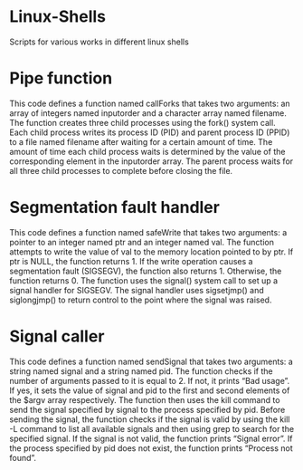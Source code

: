 # Linux-Shells
 Scripts for various works in different linux shells

# Pipe function
This code defines a function named callForks that takes two arguments: an array of integers named inputorder and a character array named filename. The function creates three child processes using the fork() system call. Each child process writes its process ID (PID) and parent process ID (PPID) to a file named filename after waiting for a certain amount of time. The amount of time each child process waits is determined by the value of the corresponding element in the inputorder array. The parent process waits for all three child processes to complete before closing the file.

# Segmentation fault handler
This code defines a function named safeWrite that takes two arguments: a pointer to an integer named ptr and an integer named val. The function attempts to write the value of val to the memory location pointed to by ptr. If ptr is NULL, the function returns 1. If the write operation causes a segmentation fault (SIGSEGV), the function also returns 1. Otherwise, the function returns 0. The function uses the signal() system call to set up a signal handler for SIGSEGV. The signal handler uses sigsetjmp() and siglongjmp() to return control to the point where the signal was raised.

# Signal caller
This code defines a function named sendSignal that takes two arguments: a string named signal and a string named pid. The function checks if the number of arguments passed to it is equal to 2. If not, it prints “Bad usage”. If yes, it sets the value of signal and pid to the first and second elements of the $argv array respectively. The function then uses the kill command to send the signal specified by signal to the process specified by pid. Before sending the signal, the function checks if the signal is valid by using the kill -L command to list all available signals and then using grep to search for the specified signal. If the signal is not valid, the function prints “Signal error”. If the process specified by pid does not exist, the function prints “Process not found”.
